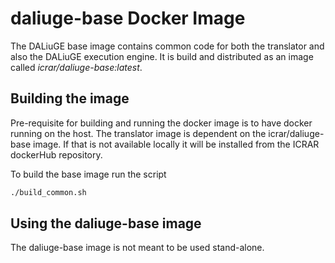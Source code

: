 # daliuge-base Docker Image

The DALiuGE base image contains common code for both the translator and also the DALiuGE execution engine. It is build and distributed as an image called *icrar/daliuge-base:latest*.

## Building the image

Pre-requisite for building and running the docker image is to have docker running on the host. The translator image is dependent on the icrar/daliuge-base image. If that is not available locally it will be installed from the ICRAR dockerHub repository.

To build the base image run the script

```bash
./build_common.sh
```

## Using the daliuge-base image

The daliuge-base image is not meant to be used stand-alone.

